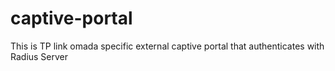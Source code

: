 # captive-portal
This is TP link omada specific external captive portal that authenticates with Radius Server

